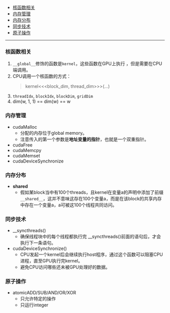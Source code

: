 <!-- GFM-TOC -->
- [核函数相关](#核函数相关)
- [内存管理](#内存管理)
- [内存分布](#内存分布)
- [同步技术](#同步技术)
- [原子操作](#原子操作)
<!-- GFM-TOC -->
---


### 核函数相关
1. `__global__`修饰的函数是`kernel`，这些函数在GPU上执行 ，但是需要在CPU端调用。
2. CPU调用一个核函数的方式：
    > kernel<<<block_dim, thread_dim>>>(...)
3. `threadIdx`, `blockIdx`, `blockDim`, `gridDim`
4. dim(w, 1, 1) == dim(w) == w


### 内存管理
* cudaMalloc
  * 分配的内存位于global memory。
  * 注意传入的第一个参数是**地址变量的指针**，也就是一个双重指针。
* cudaFree
* cudaMemcpy
* cudaMemset
* cudaDeviceSynchronize


### 内存分布
* __shared__
  * 假如某block当中有100个threads，且kernel在变量a的声明中添加了前缀`__shared__`，这并不意味这存在100个变量a，而是在该block的共享内存中存在一个变量a，a可被这100个线程共同访问。


### 同步技术
* __syncthreads()
  * 确保线程块中的每个线程都执行完 __syncthreads()前面的语句后，才会执行下一条语句。
* cudaDeviceSynchronize()
  * CPU发起一个kernel后会继续执行host程序，通过这个函数可以阻塞CPU进程，直至GPU执行完kernel。
  * 避免CPU访问哪些还未被GPU处理好的数据。


### 原子操作
* atomicADD/SUB/AND/OR/XOR
  * 只允许特定的操作
  * 只运行integer
